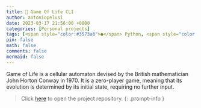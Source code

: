 ```yaml
---
title: 👾 Game Of Life CLI
author: antoniopelusi
date: 2023-03-17 21:56:00 +0800
categories: [Personal projects]
tags: [<span style="color:#3573a6">●</span> Python, <span style="color:#89e051">●</span> Shell]
pin: false
math: false
comments: false
mermaid: false
---
```


[GithubLink]: https://github.com/antoniopelusi/game-of-life-CLI

Game of Life is a cellular automaton devised by the British mathematician John Horton Conway in 1970. It is a zero-player game, meaning that its evolution is determined by its initial state, requiring no further input.

> Click [here][GithubLink] to open the project repository.
{: .prompt-info }